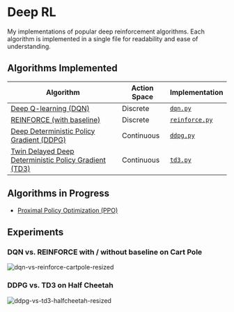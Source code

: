 # Deep RL
My implementations of popular deep reinforcement algorithms. Each algorithm is implemented in a single file for readability and ease of understanding.

## Algorithms Implemented
| Algorithm                                                                                          | Action Space | Implementation                                                                           |
|----------------------------------------------------------------------------------------------------|--------------|------------------------------------------------------------------------------------------|
| [Deep Q-learning (DQN)](https://arxiv.org/pdf/1312.5602.pdf)                                       | Discrete     | [`dqn.py`](https://github.com/andrewsingh/deep-rl/blob/main/algorithms/dqn.py)             |
| [REINFORCE (with baseline)](https://people.cs.umass.edu/~barto/courses/cs687/williams92simple.pdf) | Discrete     | [`reinforce.py`](https://github.com/andrewsingh/deep-rl/blob/main/algorithms/reinforce.py) |
| [Deep Deterministic Policy Gradient (DDPG)](https://arxiv.org/pdf/1509.02971.pdf)                  | Continuous   | [`ddpg.py`](https://github.com/andrewsingh/deep-rl/blob/main/algorithms/ddpg.py)           |
| [Twin Delayed Deep Deterministic Policy Gradient (TD3)](https://arxiv.org/pdf/1802.09477.pdf)      | Continuous   | [`td3.py`](https://github.com/andrewsingh/deep-rl/blob/main/algorithms/td3.py)             |


## Algorithms in Progress
- [Proximal Policy Optimization (PPO)](https://arxiv.org/pdf/1707.06347.pdf)

## Experiments
### DQN vs. REINFORCE with / without baseline on Cart Pole
![dqn-vs-reinforce-cartpole-resized](https://user-images.githubusercontent.com/20130365/216112242-36c6be1e-ca60-45cc-802f-b9640b89c885.png)


### DDPG vs. TD3 on Half Cheetah
![ddpg-vs-td3-halfcheetah-resized](https://user-images.githubusercontent.com/20130365/216112056-788ae798-1f3e-4462-9ac2-288dd756a6bf.png)
